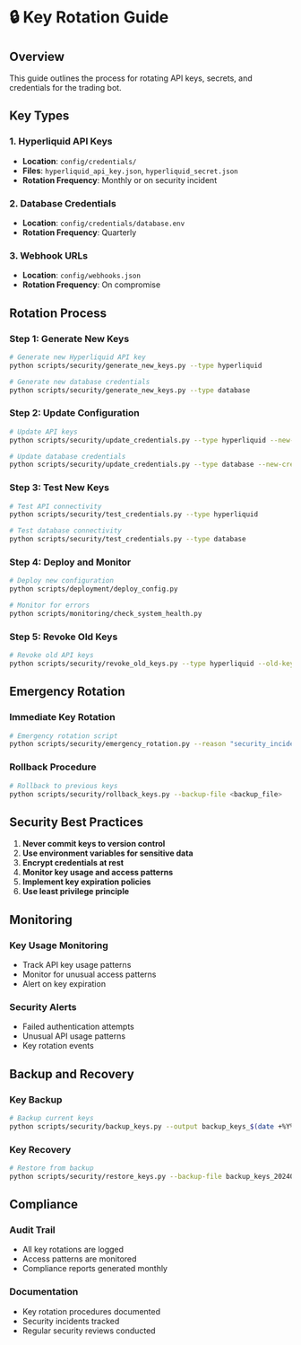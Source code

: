 # 🔒 Key Rotation Guide

## Overview
This guide outlines the process for rotating API keys, secrets, and credentials for the trading bot.

## Key Types

### 1. Hyperliquid API Keys
- **Location**: `config/credentials/`
- **Files**: `hyperliquid_api_key.json`, `hyperliquid_secret.json`
- **Rotation Frequency**: Monthly or on security incident

### 2. Database Credentials
- **Location**: `config/credentials/database.env`
- **Rotation Frequency**: Quarterly

### 3. Webhook URLs
- **Location**: `config/webhooks.json`
- **Rotation Frequency**: On compromise

## Rotation Process

### Step 1: Generate New Keys
```bash
# Generate new Hyperliquid API key
python scripts/security/generate_new_keys.py --type hyperliquid

# Generate new database credentials
python scripts/security/generate_new_keys.py --type database
```

### Step 2: Update Configuration
```bash
# Update API keys
python scripts/security/update_credentials.py --type hyperliquid --new-key <new_key>

# Update database credentials
python scripts/security/update_credentials.py --type database --new-credentials <new_creds>
```

### Step 3: Test New Keys
```bash
# Test API connectivity
python scripts/security/test_credentials.py --type hyperliquid

# Test database connectivity
python scripts/security/test_credentials.py --type database
```

### Step 4: Deploy and Monitor
```bash
# Deploy new configuration
python scripts/deployment/deploy_config.py

# Monitor for errors
python scripts/monitoring/check_system_health.py
```

### Step 5: Revoke Old Keys
```bash
# Revoke old API keys
python scripts/security/revoke_old_keys.py --type hyperliquid --old-key <old_key>
```

## Emergency Rotation

### Immediate Key Rotation
```bash
# Emergency rotation script
python scripts/security/emergency_rotation.py --reason "security_incident"
```

### Rollback Procedure
```bash
# Rollback to previous keys
python scripts/security/rollback_keys.py --backup-file <backup_file>
```

## Security Best Practices

1. **Never commit keys to version control**
2. **Use environment variables for sensitive data**
3. **Encrypt credentials at rest**
4. **Monitor key usage and access patterns**
5. **Implement key expiration policies**
6. **Use least privilege principle**

## Monitoring

### Key Usage Monitoring
- Track API key usage patterns
- Monitor for unusual access patterns
- Alert on key expiration

### Security Alerts
- Failed authentication attempts
- Unusual API usage patterns
- Key rotation events

## Backup and Recovery

### Key Backup
```bash
# Backup current keys
python scripts/security/backup_keys.py --output backup_keys_$(date +%Y%m%d).json
```

### Key Recovery
```bash
# Restore from backup
python scripts/security/restore_keys.py --backup-file backup_keys_20240101.json
```

## Compliance

### Audit Trail
- All key rotations are logged
- Access patterns are monitored
- Compliance reports generated monthly

### Documentation
- Key rotation procedures documented
- Security incidents tracked
- Regular security reviews conducted
